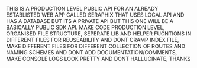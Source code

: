 THIS IS A PRODUCTION LEVEL PUBLIC API FOR AN ALREADY ESTABLISTED WEB APP CALLED SERAPHIX THAT USES LOCAL API AND HAS A DATABASE BUT ITS A PRIVATE API BUT THIS ONE WILL BE A BASICALLY PUBLIC SDK API. MAKE CODE PRODUCTION LEVEL, ORGANISED FILE STRUCTURE, SEPERATE LIB AND HELPER FUCNTIONS IN DIFFERENT FILES FOR REUSEABILITY AND DONT CRAMP INDEX FILE, MAKE DIFFERENT FILES FOR DIFFERENT COLLECTION OF ROUTES AND NAMING SCHEMES AND DONT ADD DOCUMENTATION/COMMENTS, MAKE CONSOLE LOGS LOOK PRETTY AND DONT HALLUCINATE, THANKS